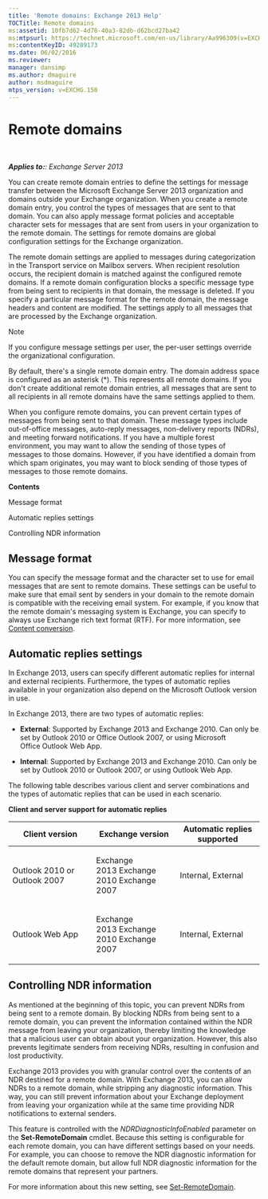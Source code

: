 ```yaml
---
title: 'Remote domains: Exchange 2013 Help'
TOCTitle: Remote domains
ms:assetid: 10fb7d62-4d78-40a3-82db-d62bcd27ba42
ms:mtpsurl: https://technet.microsoft.com/en-us/library/Aa996309(v=EXCHG.150)
ms:contentKeyID: 49289173
ms.date: 06/02/2016
ms.reviewer: 
manager: dansimp
ms.author: dmaguire
author: msdmaguire
mtps_version: v=EXCHG.150
---
```


# Remote domains

 

_**Applies to:**: Exchange Server 2013_

You can create remote domain entries to define the settings for message transfer between the Microsoft Exchange Server 2013 organization and domains outside your Exchange organization. When you create a remote domain entry, you control the types of messages that are sent to that domain. You can also apply message format policies and acceptable character sets for messages that are sent from users in your organization to the remote domain. The settings for remote domains are global configuration settings for the Exchange organization.

The remote domain settings are applied to messages during categorization in the Transport service on Mailbox servers. When recipient resolution occurs, the recipient domain is matched against the configured remote domains. If a remote domain configuration blocks a specific message type from being sent to recipients in that domain, the message is deleted. If you specify a particular message format for the remote domain, the message headers and content are modified. The settings apply to all messages that are processed by the Exchange organization.

> [!NOTE]
> If you configure message settings per user, the per-user settings override the organizational configuration.

By default, there's a single remote domain entry. The domain address space is configured as an asterisk (\*). This represents all remote domains. If you don't create additional remote domain entries, all messages that are sent to all recipients in all remote domains have the same settings applied to them.

When you configure remote domains, you can prevent certain types of messages from being sent to that domain. These message types include out-of-office messages, auto-reply messages, non-delivery reports (NDRs), and meeting forward notifications. If you have a multiple forest environment, you may want to allow the sending of those types of messages to those domains. However, if you have identified a domain from which spam originates, you may want to block sending of those types of messages to those remote domains.

**Contents**

Message format

Automatic replies settings

Controlling NDR information

## Message format

You can specify the message format and the character set to use for email messages that are sent to remote domains. These settings can be useful to make sure that email sent by senders in your domain to the remote domain is compatible with the receiving email system. For example, if you know that the remote domain's messaging system is Exchange, you can specify to always use Exchange rich text format (RTF). For more information, see [Content conversion](content-conversion-exchange-2013-help.md).

## Automatic replies settings

In Exchange 2013, users can specify different automatic replies for internal and external recipients. Furthermore, the types of automatic replies available in your organization also depend on the Microsoft Outlook version in use.

In Exchange 2013, there are two types of automatic replies:

  - **External**: Supported by Exchange 2013 and Exchange 2010. Can only be set by Outlook 2010 or Office Outlook 2007, or using Microsoft Office Outlook Web App.

  - **Internal**: Supported by Exchange 2013 and Exchange 2010. Can only be set by Outlook 2010 or Outlook 2007, or using Outlook Web App.

The following table describes various client and server combinations and the types of automatic replies that can be used in each scenario.

**Client and server support for automatic replies**

<table>
<colgroup>
<col style="width: 33%" />
<col style="width: 33%" />
<col style="width: 33%" />
</colgroup>
<thead>
<tr class="header">
<th>Client version</th>
<th>Exchange version</th>
<th>Automatic replies supported</th>
</tr>
</thead>
<tbody>
<tr class="odd">
<td><p>Outlook 2010 or Outlook 2007</p></td>
<td><p>Exchange 2013 Exchange 2010 Exchange 2007</p></td>
<td><p>Internal, External</p></td>
</tr>
<tr class="even">
<td><p>Outlook Web App</p></td>
<td><p>Exchange 2013 Exchange 2010 Exchange 2007</p></td>
<td><p>Internal, External</p></td>
</tr>
</tbody>
</table>

## Controlling NDR information

As mentioned at the beginning of this topic, you can prevent NDRs from being sent to a remote domain. By blocking NDRs from being sent to a remote domain, you can prevent the information contained within the NDR message from leaving your organization, thereby limiting the knowledge that a malicious user can obtain about your organization. However, this also prevents legitimate senders from receiving NDRs, resulting in confusion and lost productivity.

Exchange 2013 provides you with granular control over the contents of an NDR destined for a remote domain. With Exchange 2013, you can allow NDRs to a remote domain, while stripping any diagnostic information. This way, you can still prevent information about your Exchange deployment from leaving your organization while at the same time providing NDR notifications to external senders.

This feature is controlled with the *NDRDiagnosticInfoEnabled* parameter on the **Set-RemoteDomain** cmdlet. Because this setting is configurable for each remote domain, you can have different settings based on your needs. For example, you can choose to remove the NDR diagnostic information for the default remote domain, but allow full NDR diagnostic information for the remote domains that represent your partners.

For more information about this new setting, see [Set-RemoteDomain](https://technet.microsoft.com/en-us/library/aa997857\(v=exchg.150\)).

